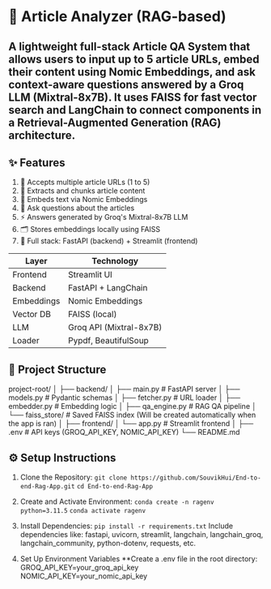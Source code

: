 # 🧠 Article Analyzer (RAG-based)
## A lightweight full-stack Article QA System that allows users to input up to 5 article URLs, embed their content using Nomic Embeddings, and ask context-aware questions answered by a Groq LLM (Mixtral-8x7B). It uses FAISS for fast vector search and LangChain to connect components in a Retrieval-Augmented Generation (RAG) architecture.

## ✨ Features
1. 🔗 Accepts multiple article URLs (1 to 5)
2. 📄 Extracts and chunks article content
3. 🧠 Embeds text via Nomic Embeddings
4. 💬 Ask questions about the articles
5. ⚡️ Answers generated by Groq's Mixtral-8x7B LLM
6. 🗂️ Stores embeddings locally using FAISS
7. 🚀 Full stack: FastAPI (backend) + Streamlit (frontend)

| Layer      | Technology                          |
| ---------- | ----------------------------------- |
| Frontend   | Streamlit UI                        |
| Backend    | FastAPI + LangChain                 |
| Embeddings | Nomic Embeddings                    |
| Vector DB  | FAISS (local)                       |
| LLM        | Groq API (Mixtral-8x7B)             |
| Loader     | Pypdf, BeautifulSoup                |

## 📁 Project Structure
project-root/
│
├── backend/
│   ├── main.py # FastAPI server
│   ├── models.py # Pydantic schemas
│   ├── fetcher.py # URL loader
│   ├── embedder.py # Embedding logic
│   ├── qa_engine.py # RAG QA pipeline
│   └── faiss_store/ # Saved FAISS index (Will be created automatically when the app is ran)
│
├── frontend/
│   └── app.py # Streamlit frontend
│
├── .env # API keys (GROQ_API_KEY, NOMIC_API_KEY)
└── README.md

## ⚙️ Setup Instructions
1. Clone the Repository:
  ```git clone https://github.com/SouvikHui/End-to-end-Rag-App.git```
  ```cd End-to-end-Rag-App```

2. Create and Activate Environment:
  ```conda create -n ragenv python=3.11.5```
  ```conda activate ragenv```

3. Install Dependencies:
```pip install -r requirements.txt```
    Include dependencies like: fastapi, uvicorn, streamlit, langchain, langchain_groq, langchain_community, python-dotenv, requests, etc.
5. Set Up Environment Variables
**Create a .env file in the root directory:
  GROQ_API_KEY=your_groq_api_key
  NOMIC_API_KEY=your_nomic_api_key
